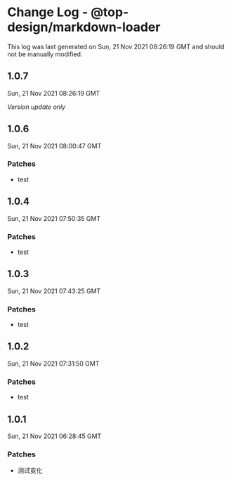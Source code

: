 # Change Log - @top-design/markdown-loader

This log was last generated on Sun, 21 Nov 2021 08:26:19 GMT and should not be manually modified.

## 1.0.7
Sun, 21 Nov 2021 08:26:19 GMT

_Version update only_

## 1.0.6
Sun, 21 Nov 2021 08:00:47 GMT

### Patches

- test

## 1.0.4
Sun, 21 Nov 2021 07:50:35 GMT

### Patches

- test

## 1.0.3
Sun, 21 Nov 2021 07:43:25 GMT

### Patches

- test

## 1.0.2
Sun, 21 Nov 2021 07:31:50 GMT

### Patches

- test

## 1.0.1
Sun, 21 Nov 2021 06:28:45 GMT

### Patches

- 测试变化

